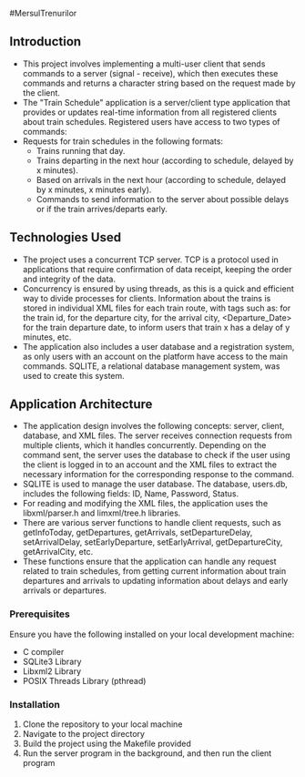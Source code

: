 #MersulTrenurilor

## Introduction
- This project involves implementing a multi-user client that sends commands to a server (signal - receive), which then executes these commands and returns a character string based on the request made by the client.
- The "Train Schedule" application is a server/client type application that provides or updates real-time information from all registered clients about train schedules. Registered users have access to two types of commands:
- Requests for train schedules in the following formats:
  - Trains running that day.
  - Trains departing in the next hour (according to schedule, delayed by x minutes).
  - Based on arrivals in the next hour (according to schedule, delayed by x minutes, x minutes early).
  - Commands to send information to the server about possible delays or if the train arrives/departs early.
## Technologies Used
- The project uses a concurrent TCP server. TCP is a protocol used in applications that require confirmation of data receipt, keeping the order and integrity of the data.
- Concurrency is ensured by using threads, as this is a quick and efficient way to divide processes for clients. Information about the trains is stored in individual XML files for each train route, with tags such as: <Id> for the train id, <Departure> for the departure city, <Arrival> for the arrival city, <Departure_Date> for the train departure date, <Delay> to inform users that train x has a delay of y minutes, etc.
- The application also includes a user database and a registration system, as only users with an account on the platform have access to the main commands. SQLITE, a relational database management system, was used to create this system.

## Application Architecture
- The application design involves the following concepts: server, client, database, and XML files. The server receives connection requests from multiple clients, which it handles concurrently. Depending on the command sent, the server uses the database to check if the user using the client is logged in to an account and the XML files to extract the necessary information for the corresponding response to the command.
- SQLITE is used to manage the user database. The database, users.db, includes the following fields: ID, Name, Password, Status.
- For reading and modifying the XML files, the application uses the libxml/parser.h and limxml/tree.h libraries.
- There are various server functions to handle client requests, such as getInfoToday, getDepartures, getArrivals, setDepartureDelay, setArrivalDelay, setEarlyDeparture, setEarlyArrival, getDepartureCity, getArrivalCity, etc.
- These functions ensure that the application can handle any request related to train schedules, from getting current information about train departures and arrivals to updating information about delays and early arrivals or departures.
  
### Prerequisites
Ensure you have the following installed on your local development machine:
  
  - C compiler
  - SQLite3 Library
  - Libxml2 Library
  - POSIX Threads Library (pthread)
  
### Installation
  
  1. Clone the repository to your local machine
  2. Navigate to the project directory
  3. Build the project using the Makefile provided
  4. Run the server program in the background, and then run the client program


